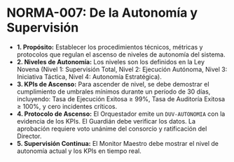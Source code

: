 # NORMA-007: De la Autonomía y Supervisión

* **1. Propósito:** Establecer los procedimientos técnicos, métricas y protocolos que regulan el ascenso de niveles de autonomía del sistema.
* **2. Niveles de Autonomía:** Los niveles son los definidos en la Ley Novena (Nivel 1: Supervisión Total, Nivel 2: Ejecución Autónoma, Nivel 3: Iniciativa Táctica, Nivel 4: Autonomía Estratégica).
* **3. KPIs de Ascenso:** Para ascender de nivel, se debe demostrar el cumplimiento de umbrales mínimos durante un período de 30 días, incluyendo: Tasa de Ejecución Exitosa ≥ 99%, Tasa de Auditoría Exitosa ≥ 100%, y cero incidentes críticos.
* **4. Protocolo de Ascenso:** El Orquestador emite un `DUV-AUTONOMIA` con la evidencia de los KPIs. El Guardián debe verificar los datos. La aprobación requiere voto unánime del consorcio y ratificación del Director.
* **5. Supervisión Continua:** El Monitor Maestro debe mostrar el nivel de autonomía actual y los KPIs en tiempo real.
